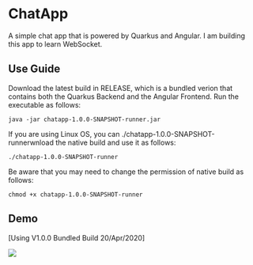 # ChatApp

A simple chat app that is powered by Quarkus and Angular. I am building this app to learn WebSocket.

## Use Guide

Download the latest build in RELEASE, which is a bundled verion that contains both the Quarkus Backend and the Angular Frontend. Run the executable as follows:

    java -jar chatapp-1.0.0-SNAPSHOT-runner.jar

If you are using Linux OS, you can ./chatapp-1.0.0-SNAPSHOT-runnerwnload the native build and use it as follows:

    ./chatapp-1.0.0-SNAPSHOT-runner

Be aware that you may need to change the permission of native build as follows:

    chmod +x chatapp-1.0.0-SNAPSHOT-runner

## Demo

[Using V1.0.0 Bundled Build 20/Apr/2020]

<img src="https://user-images.githubusercontent.com/45169791/79766180-36542180-835a-11ea-9b6e-b96574f4078c.gif">
